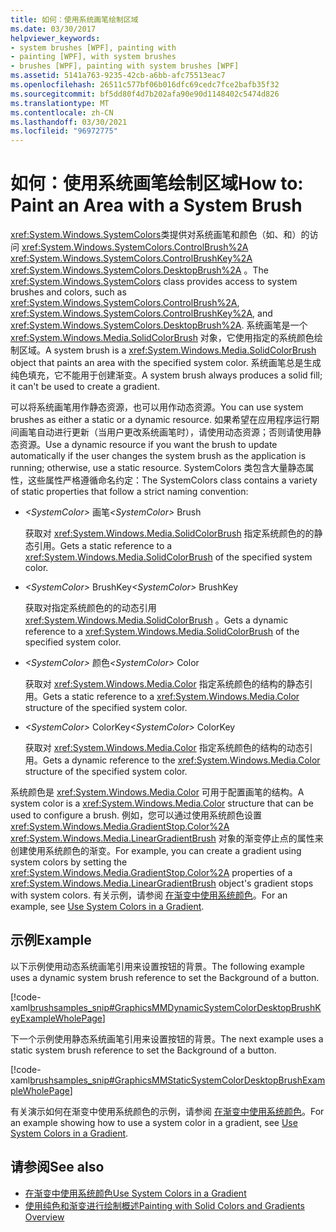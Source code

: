 ```yaml
---
title: 如何：使用系统画笔绘制区域
ms.date: 03/30/2017
helpviewer_keywords:
- system brushes [WPF], painting with
- painting [WPF], with system brushes
- brushes [WPF], painting with system brushes [WPF]
ms.assetid: 5141a763-9235-42cb-a6bb-afc75513eac7
ms.openlocfilehash: 26511c577bf06b016dfc69cedc7fce2bafb35f32
ms.sourcegitcommit: bf5dd80f4d7b202afa90e90d1148402c5474d826
ms.translationtype: MT
ms.contentlocale: zh-CN
ms.lasthandoff: 03/30/2021
ms.locfileid: "96972775"
---
```

# <a name="how-to-paint-an-area-with-a-system-brush"></a><span data-ttu-id="ec056-102">如何：使用系统画笔绘制区域</span><span class="sxs-lookup"><span data-stu-id="ec056-102">How to: Paint an Area with a System Brush</span></span>
<span data-ttu-id="ec056-103"><xref:System.Windows.SystemColors>类提供对系统画笔和颜色（如、和）的访问 <xref:System.Windows.SystemColors.ControlBrush%2A> <xref:System.Windows.SystemColors.ControlBrushKey%2A> <xref:System.Windows.SystemColors.DesktopBrush%2A> 。</span><span class="sxs-lookup"><span data-stu-id="ec056-103">The <xref:System.Windows.SystemColors> class provides access to system brushes and colors, such as <xref:System.Windows.SystemColors.ControlBrush%2A>, <xref:System.Windows.SystemColors.ControlBrushKey%2A>, and <xref:System.Windows.SystemColors.DesktopBrush%2A>.</span></span> <span data-ttu-id="ec056-104">系统画笔是一个 <xref:System.Windows.Media.SolidColorBrush> 对象，它使用指定的系统颜色绘制区域。</span><span class="sxs-lookup"><span data-stu-id="ec056-104">A system brush is a <xref:System.Windows.Media.SolidColorBrush> object that paints an area with the specified system color.</span></span> <span data-ttu-id="ec056-105">系统画笔总是生成纯色填充，它不能用于创建渐变。</span><span class="sxs-lookup"><span data-stu-id="ec056-105">A system brush always produces a solid fill; it can't be used to create a gradient.</span></span>  
  
 <span data-ttu-id="ec056-106">可以将系统画笔用作静态资源，也可以用作动态资源。</span><span class="sxs-lookup"><span data-stu-id="ec056-106">You can use system brushes as either a static or a dynamic resource.</span></span> <span data-ttu-id="ec056-107">如果希望在应用程序运行期间画笔自动进行更新（当用户更改系统画笔时），请使用动态资源；否则请使用静态资源。</span><span class="sxs-lookup"><span data-stu-id="ec056-107">Use a dynamic resource if you want the brush to update automatically if the user changes the system brush as the application is running; otherwise, use a static resource.</span></span> <span data-ttu-id="ec056-108">SystemColors 类包含大量静态属性，这些属性严格遵循命名约定：</span><span class="sxs-lookup"><span data-stu-id="ec056-108">The SystemColors class contains a variety of static properties that follow a strict naming convention:</span></span>  
  
- <span data-ttu-id="ec056-109">*\<SystemColor>* 画笔</span><span class="sxs-lookup"><span data-stu-id="ec056-109">*\<SystemColor>* Brush</span></span>  
  
     <span data-ttu-id="ec056-110">获取对 <xref:System.Windows.Media.SolidColorBrush> 指定系统颜色的的静态引用。</span><span class="sxs-lookup"><span data-stu-id="ec056-110">Gets a static reference to a <xref:System.Windows.Media.SolidColorBrush> of the specified system color.</span></span>  
  
- <span data-ttu-id="ec056-111">*\<SystemColor>* BrushKey</span><span class="sxs-lookup"><span data-stu-id="ec056-111">*\<SystemColor>* BrushKey</span></span>  
  
     <span data-ttu-id="ec056-112">获取对指定系统颜色的的动态引用 <xref:System.Windows.Media.SolidColorBrush> 。</span><span class="sxs-lookup"><span data-stu-id="ec056-112">Gets a dynamic reference to a <xref:System.Windows.Media.SolidColorBrush> of the specified system color.</span></span>  
  
- <span data-ttu-id="ec056-113">*\<SystemColor>* 颜色</span><span class="sxs-lookup"><span data-stu-id="ec056-113">*\<SystemColor>* Color</span></span>  
  
     <span data-ttu-id="ec056-114">获取对 <xref:System.Windows.Media.Color> 指定系统颜色的结构的静态引用。</span><span class="sxs-lookup"><span data-stu-id="ec056-114">Gets a static reference to a <xref:System.Windows.Media.Color> structure of the specified system color.</span></span>  
  
- <span data-ttu-id="ec056-115">*\<SystemColor>* ColorKey</span><span class="sxs-lookup"><span data-stu-id="ec056-115">*\<SystemColor>* ColorKey</span></span>  
  
     <span data-ttu-id="ec056-116">获取对 <xref:System.Windows.Media.Color> 指定系统颜色的结构的动态引用。</span><span class="sxs-lookup"><span data-stu-id="ec056-116">Gets a dynamic reference to the <xref:System.Windows.Media.Color> structure of the specified system color.</span></span>  
  
 <span data-ttu-id="ec056-117">系统颜色是 <xref:System.Windows.Media.Color> 可用于配置画笔的结构。</span><span class="sxs-lookup"><span data-stu-id="ec056-117">A system color is a <xref:System.Windows.Media.Color> structure that can be used to configure a brush.</span></span> <span data-ttu-id="ec056-118">例如，您可以通过使用系统颜色设置 <xref:System.Windows.Media.GradientStop.Color%2A> <xref:System.Windows.Media.LinearGradientBrush> 对象的渐变停止点的属性来创建使用系统颜色的渐变。</span><span class="sxs-lookup"><span data-stu-id="ec056-118">For example, you can create a gradient using system colors by setting the <xref:System.Windows.Media.GradientStop.Color%2A> properties of a <xref:System.Windows.Media.LinearGradientBrush> object's gradient stops with system colors.</span></span> <span data-ttu-id="ec056-119">有关示例，请参阅 [在渐变中使用系统颜色](how-to-use-system-colors-in-a-gradient.md)。</span><span class="sxs-lookup"><span data-stu-id="ec056-119">For an example, see [Use System Colors in a Gradient](how-to-use-system-colors-in-a-gradient.md).</span></span>  
  
## <a name="example"></a><span data-ttu-id="ec056-120">示例</span><span class="sxs-lookup"><span data-stu-id="ec056-120">Example</span></span>  
 <span data-ttu-id="ec056-121">以下示例使用动态系统画笔引用来设置按钮的背景。</span><span class="sxs-lookup"><span data-stu-id="ec056-121">The following example uses a dynamic system brush reference to set the Background of a button.</span></span>  
  
 [!code-xaml[brushsamples_snip#GraphicsMMDynamicSystemColorDesktopBrushKeyExampleWholePage](~/samples/snippets/csharp/VS_Snippets_Wpf/brushsamples_snip/CS/DynamicSystemBrushExample.xaml#graphicsmmdynamicsystemcolordesktopbrushkeyexamplewholepage)]  
  
 <span data-ttu-id="ec056-122">下一个示例使用静态系统画笔引用来设置按钮的背景。</span><span class="sxs-lookup"><span data-stu-id="ec056-122">The next example uses a static system brush reference to set the Background of a button.</span></span>  
  
 [!code-xaml[brushsamples_snip#GraphicsMMStaticSystemColorDesktopBrushExampleWholePage](~/samples/snippets/csharp/VS_Snippets_Wpf/brushsamples_snip/CS/StaticSystemBrushExample.xaml#graphicsmmstaticsystemcolordesktopbrushexamplewholepage)]  
  
 <span data-ttu-id="ec056-123">有关演示如何在渐变中使用系统颜色的示例，请参阅 [在渐变中使用系统颜色](how-to-use-system-colors-in-a-gradient.md)。</span><span class="sxs-lookup"><span data-stu-id="ec056-123">For an example showing how to use a system color in a gradient, see [Use System Colors in a Gradient](how-to-use-system-colors-in-a-gradient.md).</span></span>  
  
## <a name="see-also"></a><span data-ttu-id="ec056-124">请参阅</span><span class="sxs-lookup"><span data-stu-id="ec056-124">See also</span></span>

- [<span data-ttu-id="ec056-125">在渐变中使用系统颜色</span><span class="sxs-lookup"><span data-stu-id="ec056-125">Use System Colors in a Gradient</span></span>](how-to-use-system-colors-in-a-gradient.md)
- [<span data-ttu-id="ec056-126">使用纯色和渐变进行绘制概述</span><span class="sxs-lookup"><span data-stu-id="ec056-126">Painting with Solid Colors and Gradients Overview</span></span>](painting-with-solid-colors-and-gradients-overview.md)
